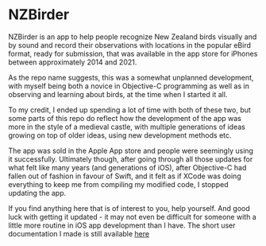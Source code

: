 # NZBirder

NZBirder is an app to help people recognize New Zealand birds visually and by sound and record their observations with locations in the popular eBird format, ready for submission, that was available in the app store for iPhones between approximately 2014 and 2021.

As the repo name suggests, this was a somewhat unplanned development, with myself being both a novice in Objective-C programming as well as in observing and learning about birds, at the time when I started it all.

To my credit, I ended up spending a lot of time with both of these two, but some parts of this repo do reflect how the development of the app was more in the style of a medieval castle, with multiple generations of ideas growing on top of older ideas, using new development methods etc.

The app was sold in the Apple App store and people were seemingly using it successfully. Ultimately though, after going through all those updates for what felt like many years (and generations of iOS), after Objective-C had fallen out of fashion in favour of Swift, and it felt as if XCode was doing everything to keep me from compiling my modified code, I stopped updating the app.

If you find anything here that is of interest to you, help yourself. And good luck with getting it updated - it may not even be difficult for someone with a little more routine in iOS app development than I have. The short user documentation I made is still available [here](https://docs.google.com/document/d/1Zl011iygWqg3w8ecJw78bPZsmENPtG86ZAvMtLHfxzw/edit?usp=sharing)
